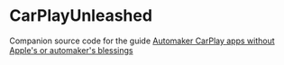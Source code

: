 # CarPlayUnleashed

Companion source code for the guide [Automaker CarPlay apps without Apple's or automaker's blessings](https://medium.com/@fotidim/automaker-carplay-apps-without-apples-or-automaker-s-blessings-3d7b9618923d)
